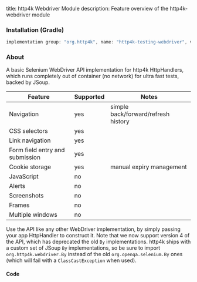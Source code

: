 title: http4k Webdriver Module
description: Feature overview of the http4k-webdriver module

### Installation (Gradle)

```groovy
implementation group: "org.http4k", name: "http4k-testing-webdriver", version: "4.20.1.0"
```

### About

A basic Selenium WebDriver API implementation for http4k HttpHandlers, which runs completely out of container (no network) for ultra fast tests, backed by JSoup.

| Feature | Supported | Notes |
|---------|-----------|-------|
| Navigation|yes|simple back/forward/refresh history|
| CSS selectors|yes||
| Link navigation|yes||
| Form field entry and submission|yes||
| Cookie storage|yes|manual expiry management|
| JavaScript|no||
| Alerts|no||
| Screenshots|no||
| Frames|no||
| Multiple windows|no||

Use the API like any other WebDriver implementation, by simply passing your app HttpHandler to construct it. Note that we now support version 4 of the API, which has deprecated the old `By` implementations. 
http4k ships with a custom set of JSoup `By` implementations, so be sure to import `org.http4k.webdriver.By` instead of the old `org.openqa.selenium.By` ones (which will fail with a `ClassCastException` 
when used).

#### Code [<img class="octocat"/>](https://github.com/http4k/http4k/blob/master/src/docs/guide/reference/webdriver/example.kt)

<script src="https://gist-it.appspot.com/https://github.com/http4k/http4k/blob/master/src/docs/guide/reference/webdriver/example.kt"></script>

[http4k]: https://http4k.org
